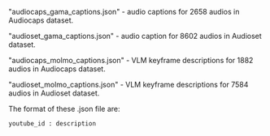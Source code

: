 "audiocaps_gama_captions.json" - audio captions for 2658 audios in Audiocaps dataset.

"audioset_gama_captions.json" - audio caption for 8602 audios in Audioset dataset.

"audiocaps_molmo_captions.json" - VLM keyframe descriptions for 1882 audios in Audiocaps dataset.

"audioset_molmo_captions.json" - VLM keyframe descriptions for 7584 audios in Audioset dataset.



The format of these .json file are:

	youtube_id : description

